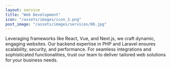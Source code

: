 ```yaml
---
layout: service
title: "Web Development"
icon: "/assets/images/icon_3.png"
post_image: "/assets/images/services/08.jpg"
---
```


<p>Leveraging frameworks like React, Vue, and Next.js, we craft dynamic, engaging websites. Our backend expertise in PHP and Laravel ensures scalability, security, and performance. For seamless integrations and sophisticated functionalities, trust our team to deliver tailored web solutions for your business needs.</p>

